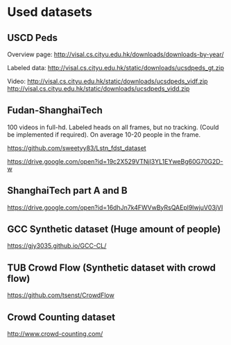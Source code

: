 # Used datasets


## USCD Peds
Overview page: http://visal.cs.cityu.edu.hk/downloads/downloads-by-year/

Labeled data: http://visal.cs.cityu.edu.hk/static/downloads/ucsdpeds_gt.zip

Video: http://visal.cs.cityu.edu.hk/static/downloads/ucsdpeds_vidf.zip http://visal.cs.cityu.edu.hk/static/downloads/ucsdpeds_vidd.zip

## Fudan-ShanghaiTech
100 videos in full-hd. Labeled heads on all frames, but no tracking. (Could be implemented if required). On average 10-20 people in the frame.

https://github.com/sweetyy83/Lstn_fdst_dataset

https://drive.google.com/open?id=19c2X529VTNjl3YL1EYweBg60G70G2D-w

## ShanghaiTech part A and B
https://drive.google.com/open?id=16dhJn7k4FWVwByRsQAEpl9lwjuV03jVI

## GCC Synthetic dataset (Huge amount of people)
https://gjy3035.github.io/GCC-CL/

## TUB Crowd Flow (Synthetic dataset with crowd flow)
https://github.com/tsenst/CrowdFlow

## Crowd Counting dataset
http://www.crowd-counting.com/